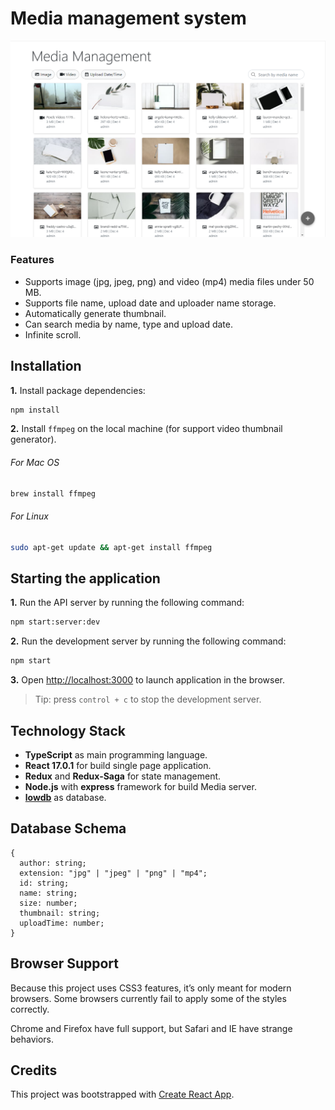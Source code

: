 # Media management system

![alt text](https://github.com/nuipawarit/media-management-system/blob/master/images/image-1.png?raw=true)

### Features
* Supports image (jpg, jpeg, png) and video (mp4) media files under 50 MB.
* Supports file name, upload date and uploader name storage.
* Automatically generate thumbnail.
* Can search media by name, type and upload date.
* Infinite scroll.


## Installation

**1.** Install package dependencies:

```sh
npm install
```

**2.** Install `ffmpeg` on the local machine (for support video thumbnail generator).

###### For Mac OS
```sh
brew install ffmpeg
```

###### For Linux
```sh
sudo apt-get update && apt-get install ffmpeg 
```


## Starting the application

**1.** Run the API server by running the following command:

```sh
npm start:server:dev
```

**2.** Run the development server by running the following command:

```sh
npm start
```

**3.** Open [http://localhost:3000](http://localhost:3000) to launch application in the browser.

> Tip: press `control + c` to stop the development server.


## Technology Stack
* **TypeScript** as main programming language.
* **React 17.0.1** for build single page application.
* **Redux** and **Redux-Saga** for state management.
* **Node.js** with **express** framework for build Media server.
* [**lowdb**](https://github.com/typicode/lowdb) as database.


## Database Schema

```
{
  author: string;
  extension: "jpg" | "jpeg" | "png" | "mp4";
  id: string;
  name: string;
  size: number;
  thumbnail: string;
  uploadTime: number;
}
```


## Browser Support

Because this project uses CSS3 features, it’s only meant for modern browsers. Some browsers currently fail to apply some of the styles correctly.

Chrome and Firefox have full support, but Safari and IE have strange behaviors.


## Credits

This project was bootstrapped with [Create React App](https://create-react-app.dev).
